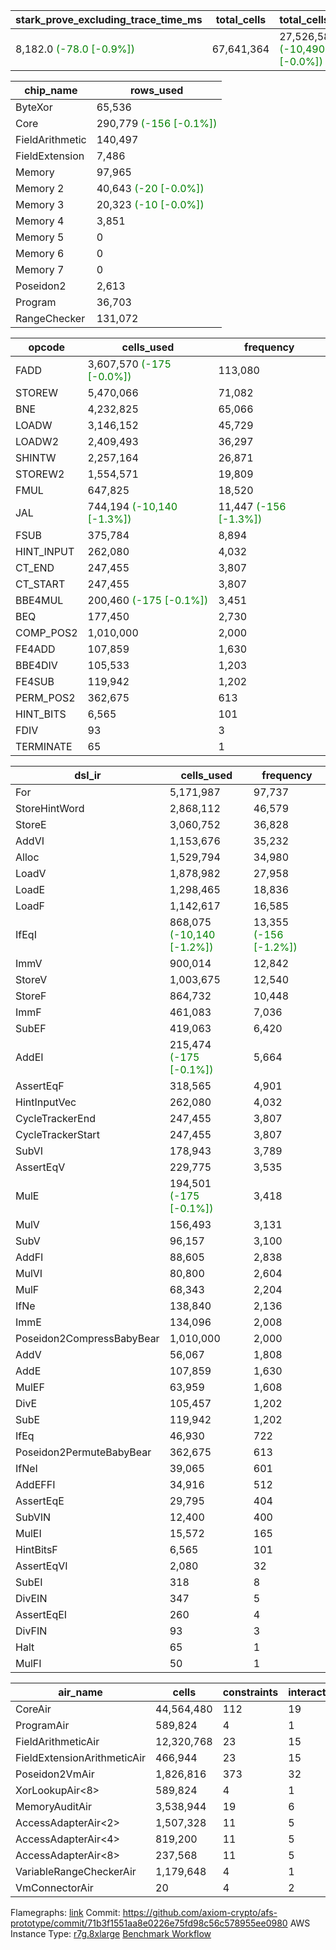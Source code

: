 | stark_prove_excluding_trace_time_ms | total_cells | total_cells_used | trace_gen_time_ms | verify_program_compile_ms |
| --- | --- | --- | --- | --- |
| 8,182.0 <span style="color: green">(-78.0 [-0.9%])</span> | 67,641,364 | 27,526,587 <span style="color: green">(-10,490 [-0.0%])</span> | 1,744.0 <span style="color: green">(-5.0 [-0.3%])</span> | 34.0 |

| chip_name | rows_used |
| --- | --- |
| ByteXor | 65,536 |
| Core | 290,779 <span style="color: green">(-156 [-0.1%])</span> |
| FieldArithmetic | 140,497 |
| FieldExtension | 7,486 |
| Memory | 97,965 |
| Memory 2 | 40,643 <span style="color: green">(-20 [-0.0%])</span> |
| Memory 3 | 20,323 <span style="color: green">(-10 [-0.0%])</span> |
| Memory 4 | 3,851 |
| Memory 5 | 0 |
| Memory 6 | 0 |
| Memory 7 | 0 |
| Poseidon2 | 2,613 |
| Program | 36,703 |
| RangeChecker | 131,072 |

| opcode | cells_used | frequency |
| --- | --- | --- |
| FADD | 3,607,570 <span style="color: green">(-175 [-0.0%])</span> | 113,080 |
| STOREW | 5,470,066 | 71,082 |
| BNE | 4,232,825 | 65,066 |
| LOADW | 3,146,152 | 45,729 |
| LOADW2 | 2,409,493 | 36,297 |
| SHINTW | 2,257,164 | 26,871 |
| STOREW2 | 1,554,571 | 19,809 |
| FMUL | 647,825 | 18,520 |
| JAL | 744,194 <span style="color: green">(-10,140 [-1.3%])</span> | 11,447 <span style="color: green">(-156 [-1.3%])</span> |
| FSUB | 375,784 | 8,894 |
| HINT_INPUT | 262,080 | 4,032 |
| CT_END | 247,455 | 3,807 |
| CT_START | 247,455 | 3,807 |
| BBE4MUL | 200,460 <span style="color: green">(-175 [-0.1%])</span> | 3,451 |
| BEQ | 177,450 | 2,730 |
| COMP_POS2 | 1,010,000 | 2,000 |
| FE4ADD | 107,859 | 1,630 |
| BBE4DIV | 105,533 | 1,203 |
| FE4SUB | 119,942 | 1,202 |
| PERM_POS2 | 362,675 | 613 |
| HINT_BITS | 6,565 | 101 |
| FDIV | 93 | 3 |
| TERMINATE | 65 | 1 |

| dsl_ir | cells_used | frequency |
| --- | --- | --- |
| For | 5,171,987 | 97,737 |
| StoreHintWord | 2,868,112 | 46,579 |
| StoreE | 3,060,752 | 36,828 |
| AddVI | 1,153,676 | 35,232 |
| Alloc | 1,529,794 | 34,980 |
| LoadV | 1,878,982 | 27,958 |
| LoadE | 1,298,465 | 18,836 |
| LoadF | 1,142,617 | 16,585 |
| IfEqI | 868,075 <span style="color: green">(-10,140 [-1.2%])</span> | 13,355 <span style="color: green">(-156 [-1.2%])</span> |
| ImmV | 900,014 | 12,842 |
| StoreV | 1,003,675 | 12,540 |
| StoreF | 864,732 | 10,448 |
| ImmF | 461,083 | 7,036 |
| SubEF | 419,063 | 6,420 |
| AddEI | 215,474 <span style="color: green">(-175 [-0.1%])</span> | 5,664 |
| AssertEqF | 318,565 | 4,901 |
| HintInputVec | 262,080 | 4,032 |
| CycleTrackerEnd | 247,455 | 3,807 |
| CycleTrackerStart | 247,455 | 3,807 |
| SubVI | 178,943 | 3,789 |
| AssertEqV | 229,775 | 3,535 |
| MulE | 194,501 <span style="color: green">(-175 [-0.1%])</span> | 3,418 |
| MulV | 156,493 | 3,131 |
| SubV | 96,157 | 3,100 |
| AddFI | 88,605 | 2,838 |
| MulVI | 80,800 | 2,604 |
| MulF | 68,343 | 2,204 |
| IfNe | 138,840 | 2,136 |
| ImmE | 134,096 | 2,008 |
| Poseidon2CompressBabyBear | 1,010,000 | 2,000 |
| AddV | 56,067 | 1,808 |
| AddE | 107,859 | 1,630 |
| MulEF | 63,959 | 1,608 |
| DivE | 105,457 | 1,202 |
| SubE | 119,942 | 1,202 |
| IfEq | 46,930 | 722 |
| Poseidon2PermuteBabyBear | 362,675 | 613 |
| IfNeI | 39,065 | 601 |
| AddEFFI | 34,916 | 512 |
| AssertEqE | 29,795 | 404 |
| SubVIN | 12,400 | 400 |
| MulEI | 15,572 | 165 |
| HintBitsF | 6,565 | 101 |
| AssertEqVI | 2,080 | 32 |
| SubEI | 318 | 8 |
| DivEIN | 347 | 5 |
| AssertEqEI | 260 | 4 |
| DivFIN | 93 | 3 |
| Halt | 65 | 1 |
| MulFI | 50 | 1 |

| air_name | cells | constraints | interactions | main_cols | perm_cols | prep_cols | quotient_deg | rows |
| --- | --- | --- | --- | --- | --- | --- | --- | --- |
| CoreAir | 44,564,480 | 112 | 19 | 65 | 20 | 0 | 8 | 524,288 |
| ProgramAir<BabyBear> | 589,824 | 4 | 1 | 1 | 8 | 9 | 1 | 65,536 |
| FieldArithmeticAir | 12,320,768 | 23 | 15 | 31 | 16 | 0 | 8 | 262,144 |
| FieldExtensionArithmeticAir | 466,944 | 23 | 15 | 41 | 16 | 0 | 8 | 8,192 |
| Poseidon2VmAir<BabyBear> | 1,826,816 | 373 | 32 | 418 | 28 | 0 | 8 | 4,096 |
| XorLookupAir<8> | 589,824 | 4 | 1 | 1 | 8 | 3 | 1 | 65,536 |
| MemoryAuditAir | 3,538,944 | 19 | 6 | 19 | 8 | 0 | 8 | 131,072 |
| AccessAdapterAir<2> | 1,507,328 | 11 | 5 | 11 | 12 | 0 | 4 | 65,536 |
| AccessAdapterAir<4> | 819,200 | 11 | 5 | 13 | 12 | 0 | 4 | 32,768 |
| AccessAdapterAir<8> | 237,568 | 11 | 5 | 17 | 12 | 0 | 4 | 8,192 |
| VariableRangeCheckerAir | 1,179,648 | 4 | 1 | 1 | 8 | 2 | 1 | 131,072 |
| VmConnectorAir | 20 | 4 | 2 | 2 | 8 | 1 | 2 | 2 |



Flamegraphs: [link](https://github.com/axiom-crypto/afs-prototype/actions/runs/11116092774/artifacts/1998294061)
Commit: https://github.com/axiom-crypto/afs-prototype/commit/71b3f1551aa8e0226e75fd98c56c578955ee0980
AWS Instance Type: [r7g.8xlarge](https://instances.vantage.sh/aws/ec2/r7g.8xlarge)
[Benchmark Workflow](https://github.com/axiom-crypto/afs-prototype/actions/runs/11116092774)

